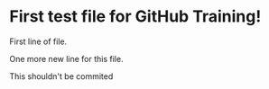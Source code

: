 # First test file for GitHub Training!

First line of file.

One more new line for this file.

This shouldn't be commited
